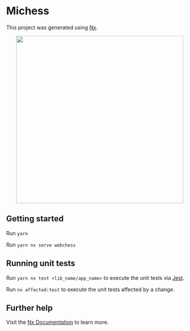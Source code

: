 # Michess

This project was generated using [Nx](https://nx.dev).

<p style="text-align: center;"><img src="https://raw.githubusercontent.com/nrwl/nx/master/images/nx-logo.png" width="450"></p>


## Getting started

Run `yarn`

Run `yarn nx serve webchess`

## Running unit tests

Run `yarn nx test <lib_name/app_name>` to execute the unit tests via [Jest](https://jestjs.io).

Run `nx affected:test` to execute the unit tests affected by a change.


## Further help

Visit the [Nx Documentation](https://nx.dev) to learn more.
